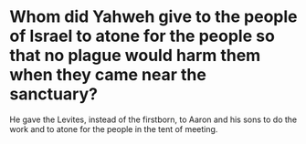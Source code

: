 # Whom did Yahweh give to the people of Israel to atone for the people so that no plague would harm them when they came near the sanctuary?

He gave the Levites, instead of the firstborn, to Aaron and his sons to do the work and to atone for the people in the tent of meeting.
